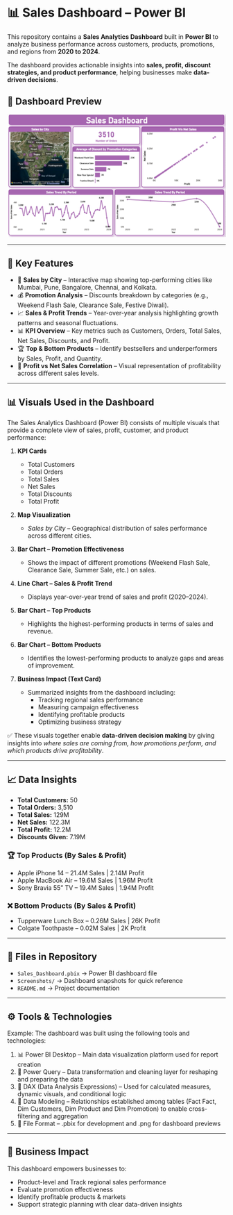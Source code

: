 # 📊 Sales Dashboard – Power BI 

This repository contains a **Sales Analytics Dashboard** built in **Power BI** to analyze business performance across customers, products, promotions, and regions from **2020 to 2024**. 

The dashboard provides actionable insights into **sales, profit, discount strategies, and product performance**, helping businesses make **data-driven decisions**.

## 📸 Dashboard Preview  
 
![Sales Dashboard Overview](https://github.com/meansariasad/Sales-Dashboard/blob/main/Sales%20Dashboard.png)  

---

## 🔎 Key Features 

- 📍 **Sales by City** – Interactive map showing top-performing cities like Mumbai, Pune, Bangalore, Chennai, and Kolkata. 
- 💰 **Promotion Analysis** – Discounts breakdown by categories (e.g., Weekend Flash Sale, Clearance Sale, Festive Diwali). 
- 📈 **Sales & Profit Trends** – Year-over-year analysis highlighting growth patterns and seasonal fluctuations. 
- 📊 **KPI Overview** – Key metrics such as Customers, Orders, Total Sales, Net Sales, Discounts, and Profit. 
- 🏆 **Top & Bottom Products** – Identify bestsellers and underperformers by Sales, Profit, and Quantity. 
- 🔗 **Profit vs Net Sales Correlation** – Visual representation of profitability across different sales levels.

---

## 📊 Visuals Used in the Dashboard

The Sales Analytics Dashboard (Power BI) consists of multiple visuals that provide a complete view of sales, profit, customer, and product performance:

1. **KPI Cards**
   - Total Customers  
   - Total Orders  
   - Total Sales  
   - Net Sales  
   - Total Discounts  
   - Total Profit  

2. **Map Visualization**
   - *Sales by City* – Geographical distribution of sales performance across different cities.  

3. **Bar Chart – Promotion Effectiveness**
   - Shows the impact of different promotions (Weekend Flash Sale, Clearance Sale, Summer Sale, etc.) on sales.  

4. **Line Chart – Sales & Profit Trend**
   - Displays year-over-year trend of sales and profit (2020–2024).  

5. **Bar Chart – Top Products**
   - Highlights the highest-performing products in terms of sales and revenue.  

6. **Bar Chart – Bottom Products**
   - Identifies the lowest-performing products to analyze gaps and areas of improvement.  

7. **Business Impact (Text Card)**
   - Summarized insights from the dashboard including:
     - Tracking regional sales performance  
     - Measuring campaign effectiveness  
     - Identifying profitable products  
     - Optimizing business strategy  

✅ These visuals together enable **data-driven decision making** by giving insights into *where sales are coming from, how promotions perform, and which products drive profitability*.  

---

## 📈 Data Insights 

- **Total Customers:** 50 
- **Total Orders:** 3,510 
- **Total Sales:** 129M 
- **Net Sales:** 122.3M 
- **Total Profit:** 12.2M 
- **Discounts Given:** 7.19M 

### 🏆 Top Products (By Sales & Profit) 
- Apple iPhone 14 – 21.4M Sales | 2.14M Profit 
- Apple MacBook Air – 19.6M Sales | 1.96M Profit 
- Sony Bravia 55” TV – 19.4M Sales | 1.94M Profit 

### ❌ Bottom Products (By Sales & Profit) 
- Tupperware Lunch Box – 0.26M Sales | 26K Profit 
- Colgate Toothpaste – 0.02M Sales | 2K Profit 

---

## 📂 Files in Repository 

- `Sales_Dashboard.pbix` → Power BI dashboard file 
- `Screenshots/` → Dashboard snapshots for quick reference 
- `README.md` → Project documentation
 
---

## ⚙️ Tools & Technologies 

Example: The dashboard was built using the following tools and technologies:
1. 📊 Power BI Desktop – Main data visualization platform used for report creation
2. 📂 Power Query – Data transformation and cleaning layer for reshaping and preparing the data
3. 🧠 DAX (Data Analysis Expressions) – Used for calculated measures, dynamic visuals, and conditional logic
4. 📝 Data Modeling – Relationships established among tables (Fact Fact, Dim Customers, Dim Product and Dim Promotion) to enable cross-filtering and aggregation
5. 📁 File Format – .pbix for development and .png for dashboard previews

---

## 🎯 Business Impact

This dashboard empowers businesses to:

- Product-level and Track regional sales performance
- Evaluate promotion effectiveness
- Identify profitable products & markets
- Support strategic planning with clear data-driven insights

